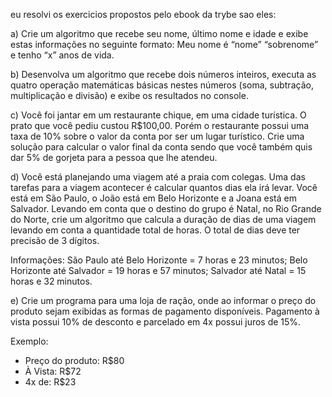 eu resolvi os exercicios propostos pelo ebook da trybe sao eles:

a) Crie um algoritmo que recebe seu nome, último nome e idade e exibe estas informações no
seguinte formato: Meu nome é “nome” “sobrenome” e tenho “x” anos de vida.

b) Desenvolva um algoritmo que recebe dois
números inteiros, executa as quatro operação
matemáticas básicas nestes números (soma,
subtração, multiplicação e divisão) e exibe os
resultados no console.

c) Você foi jantar em um restaurante chique,
em uma cidade turística. O prato que você
pediu custou R$100,00. Porém o restaurante
possui uma taxa de 10% sobre o valor da conta
por ser um lugar turístico. Crie uma solução
para calcular o valor final da conta sendo que
você também quis dar 5% de gorjeta para a
pessoa que lhe atendeu.

d) Você está planejando uma viagem até a praia
com colegas. Uma das tarefas para a viagem
acontecer é calcular quantos dias ela irá levar.
Você está em São Paulo, o João está em Belo
Horizonte e a Joana está em Salvador. Levando
em conta que o destino do grupo é Natal, no
Rio Grande do Norte, crie um algoritmo que
calcula a duração de dias de uma viagem
levando em conta a quantidade total de horas.
O total de dias deve ter precisão de 3 dígitos.

Informações:
São Paulo até Belo Horizonte = 7 horas e 23
minutos;
Belo Horizonte até Salvador = 19 horas e 57
minutos;
Salvador até Natal = 15 horas e 32 minutos.

e) Crie um programa para uma loja de ração,
onde ao informar o preço do produto sejam
exibidas as formas de pagamento disponíveis.
Pagamento à vista possui 10% de desconto e
parcelado em 4x possui juros de 15%.

Exemplo:
- Preço do produto: R$80
- À Vista: R$72
- 4x de: R$23
